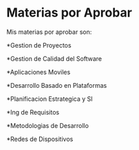 # Materias por Aprobar

Mis materias por aprobar son:

*Gestion de Proyectos

*Gestion de Calidad del Software

*Aplicaciones Moviles

*Desarrollo Basado en Plataformas

*Planificacion Estrategica y SI

*Ing de Requisitos

*Metodologias de Desarrollo

*Redes de Dispositivos
